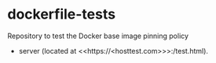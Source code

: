 # dockerfile-tests

Repository to test the Docker base image pinning policy

- server (located at <<https://<hosttest.com>>>:<port>/test.html).
